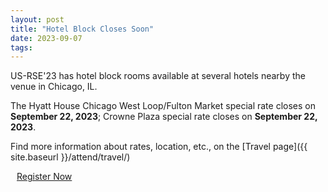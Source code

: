 ```yaml
---
layout: post
title: "Hotel Block Closes Soon"
date: 2023-09-07
tags:
---
```


US-RSE'23 has hotel block rooms available at several hotels nearby the venue
in Chicago, IL.

The Hyatt House Chicago West Loop/Fulton Market special rate closes on
**September 22, 2023**; Crowne Plaza special rate closes on **September 22, 2023**.

Find more information
about rates, location, etc., on the [Travel page]({{ site.baseurl }}/attend/travel/)


<a type="button" style="margin:auto 10px; -webkit-appearance: none;" class="btn btn-light btn-lg" href="https://www.eventbrite.com/e/us-rse-conference-2023-software-enabled-discovery-and-beyond-tickets-625867314987" target="_blank">
    Register Now
</a>

